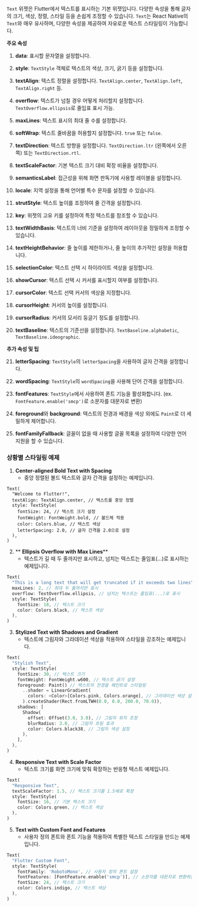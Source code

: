 `Text` 위젯은 Flutter에서 텍스트를 표시하는 기본 위젯입니다. 다양한 속성을 통해 글자의 크기, 색상, 정렬, 스타일 등을 손쉽게 조정할 수 있습니다. `Text`는 React Native의 `Text`와 매우 유사하며, 다양한 속성을 제공하여 자유로운 텍스트 스타일링이 가능합니다.

**주요 속성**

1. **data**: 표시할 문자열을 설정합니다.
   
2. **style**: `TextStyle` 객체로 텍스트의 색상, 크기, 굵기 등을 설정합니다.
   
3. **textAlign**: 텍스트 정렬을 설정합니다. `TextAlign.center`, `TextAlign.left`, `TextAlign.right` 등.
   
4. **overflow**: 텍스트가 넘칠 경우 어떻게 처리할지 설정합니다. `TextOverflow.ellipsis`로 줄임표 표시 가능.
   
5. **maxLines**: 텍스트 표시의 최대 줄 수를 설정합니다.
   
6. **softWrap**: 텍스트 줄바꿈을 허용할지 설정합니다. `true` 또는 `false`.
   
7. **textDirection**: 텍스트 방향을 설정합니다. `TextDirection.ltr` (왼쪽에서 오른쪽) 또는 `TextDirection.rtl`.
   
8. **textScaleFactor**: 기본 텍스트 크기 대비 확장 비율을 설정합니다.
   
9. **semanticsLabel**: 접근성을 위해 화면 판독기에 사용할 레이블을 설정합니다.
   
10. **locale**: 지역 설정을 통해 언어별 특수 문자를 설정할 수 있습니다.
    
11. **strutStyle**: 텍스트 높이를 조정하여 줄 간격을 설정합니다.
    
12. **key**: 위젯의 고유 키를 설정하여 특정 텍스트를 참조할 수 있습니다.
    
13. **textWidthBasis**: 텍스트의 너비 기준을 설정하여 레이아웃을 정밀하게 조정할 수 있습니다.
    
14. **textHeightBehavior**: 줄 높이를 제한하거나, 줄 높이의 추가적인 설정을 허용합니다.
    
15. **selectionColor**: 텍스트 선택 시 하이라이트 색상을 설정합니다.
    
16. **showCursor**: 텍스트 선택 시 커서를 표시할지 여부를 설정합니다.
    
17. **cursorColor**: 텍스트 선택 커서의 색상을 지정합니다.
    
18. **cursorHeight**: 커서의 높이를 설정합니다.
    
19. **cursorRadius**: 커서의 모서리 둥글기 정도를 설정합니다.
    
20. **textBaseline**: 텍스트의 기준선을 설정합니다. `TextBaseline.alphabetic`, `TextBaseline.ideographic`.
    

**추가 속성 및 팁**

21. **letterSpacing**: `TextStyle`의 `letterSpacing`을 사용하여 글자 간격을 설정합니다.
    
22. **wordSpacing**: `TextStyle`의 `wordSpacing`을 사용해 단어 간격을 설정합니다.
    
23. **fontFeatures**: `TextStyle`에서 사용하여 폰트 기능을 활성화합니다. (ex. `FontFeature.enable('smcp')`로 소문자를 대문자로 변환)
    
24. **foreground**와 **background**: 텍스트의 전경과 배경을 색상 외에도 `Paint`로 더 세밀하게 제어합니다.
    
25. **fontFamilyFallback**: 글꼴이 없을 때 사용할 글꼴 목록을 설정하여 다양한 언어 지원을 할 수 있습니다.


### **상황별 스타일링 예제**

1. **Center-aligned Bold Text with Spacing**
	- 중앙 정렬된 볼드 텍스트와 글자 간격을 설정하는 예제입니다.  
```
Text(
  "Welcome to Flutter!",
  textAlign: TextAlign.center, // 텍스트를 중앙 정렬
  style: TextStyle(
    fontSize: 24, // 텍스트 크기 설정
    fontWeight: FontWeight.bold, // 볼드체 적용
    color: Colors.blue, // 텍스트 색상
    letterSpacing: 2.0, // 글자 간격을 2.0으로 설정
  ),
)

```

2. ** **Ellipsis Overflow with Max Lines****
	- 텍스트가 길 때 두 줄까지만 표시하고, 넘치는 텍스트는 줄임표(...)로 표시하는 예제입니다.
```Dart
Text(
  "This is a long text that will get truncated if it exceeds two lines",
  maxLines: 2, // 최대 두 줄까지만 표시
  overflow: TextOverflow.ellipsis, // 넘치는 텍스트는 줄임표(...)로 표시
  style: TextStyle(
    fontSize: 18, // 텍스트 크기
    color: Colors.black, // 텍스트 색상
  ),
)
```

3. **Stylized Text with Shadows and Gradient**  
	- 텍스트에 그림자와 그라데이션 색상을 적용하여 스타일을 강조하는 예제입니다.
```Dart
Text(
  "Stylish Text",
  style: TextStyle(
    fontSize: 30, // 텍스트 크기
    fontWeight: FontWeight.w600, // 텍스트 굵기 설정
    foreground: Paint() // 텍스트의 전경을 페인트로 스타일링
      ..shader = LinearGradient(
        colors: <Color>[Colors.pink, Colors.orange], // 그라데이션 색상 설정
      ).createShader(Rect.fromLTWH(0.0, 0.0, 200.0, 70.0)),
    shadows: [
      Shadow(
        offset: Offset(3.0, 3.0), // 그림자 위치 조정
        blurRadius: 3.0, // 그림자 흐림 효과
        color: Colors.black38, // 그림자 색상 설정
      ),
    ],
  ),
)

```


4. **Responsive Text with Scale Factor**  
	- 텍스트 크기를 화면 크기에 맞춰 확장하는 반응형 텍스트 예제입니다.
```Dart
Text(
  "Responsive Text",
  textScaleFactor: 1.5, // 텍스트 크기를 1.5배로 확장
  style: TextStyle(
    fontSize: 16, // 기본 텍스트 크기
    color: Colors.green, // 텍스트 색상
  ),
)
```

5. **Text with Custom Font and Features**  
	- 사용자 정의 폰트와 폰트 기능을 적용하여 특별한 텍스트 스타일을 만드는 예제입니다.
```Dart
Text(
  "Flutter Custom Font",
  style: TextStyle(
    fontFamily: 'RobotoMono', // 사용자 정의 폰트 설정
    fontFeatures: [FontFeature.enable('smcp')], // 소문자를 대문자로 변환하는 기능 활성화
    fontSize: 24, // 텍스트 크기
    color: Colors.indigo, // 텍스트 색상
  ),
)
```